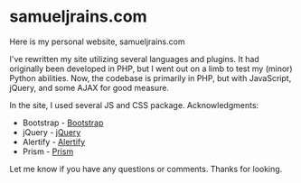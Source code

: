 samueljrains.com
=============

Here is my personal website, samueljrains.com

I've rewritten my site utilizing several languages and plugins.  It had originally been developed in PHP, but I went out on a limb to test my (minor) Python abilities.  Now, the codebase is primarily in PHP, but with  JavaScript, jQuery, and some AJAX for good measure.

In the site, I used several JS and CSS package.  Acknowledgments:
* Bootstrap - <a href="https://github.com/twbs/bootstrap">Bootstrap</a>
* jQuery - <a href="https://github.com/jquery/jquery">jQuery</a>
* Alertify - <a href="https://github.com/fabien-d/alertify.js">Alertify</a>
* Prism - <a href="https://github.com/LeaVerou/prism">Prism</a>

Let me know if you have any questions or comments.  Thanks for looking.
